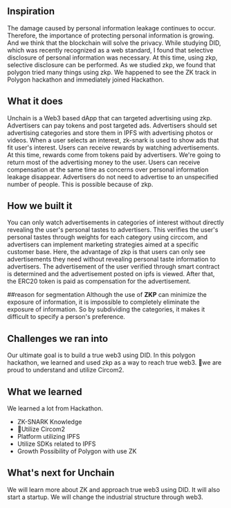## Inspiration
The damage caused by personal information leakage continues to occur. Therefore, the importance of protecting personal information is growing. And we think that the blockchain will solve the privacy. While studying DID, which was recently recognized as a web standard, I found that selective disclosure of personal information was necessary. At this time, using zkp, selective disclosure can be performed. As we studied zkp, we found that polygon tried many things using zkp. We happened to see the ZK track in Polygon hackathon and immediately joined Hackathon.

## What it does
Unchain is a Web3 based dApp that can targeted advertising  using zkp. Advertisers can pay tokens and post targeted ads. Advertisers should set advertising categories and store them in IPFS with advertising photos or videos. When a user selects an interest, zk-snark is used to show ads that fit user's interest. Users can receive rewards by watching advertisements. At this time, rewards come from tokens paid by advertisers. We're going to return most of the advertising money to the user. Users can receive compensation at the same time as concerns over personal information leakage disappear. Advertisers do not need to advertise to an unspecified number of people. This is possible because of zkp.

## How we built it
You can only watch advertisements in categories of interest without directly revealing the user's personal tastes to advertisers. This verifies the user's personal tastes through weights for each category using circcom, and advertisers can implement marketing strategies aimed at a specific customer base. Here, the advantage of zkp is that users can only see advertisements they need without revealing personal taste information to advertisers. The advertisement of the user verified through smart contract is determined and the advertisement posted on ipfs is viewed. After that, the ERC20 token is paid as compensation for the advertisement.

##reason for segmentation
Although the use of **ZKP** can minimize the exposure of information, it is impossible to completely eliminate the exposure of information. So by subdividing the categories, it makes it difficult to specify a person's preference.

## Challenges we ran into
Our ultimate goal is to build a true web3 using DID. In this polygon hackathon, we learned and used zkp as a way to reach true web3. we are proud to understand and utilize Circom2.

## What we learned
We learned a lot from Hackathon.
- ZK-SNARK Knowledge
- Utilize Circom2
- Platform utilizing IPFS
- Utilize SDKs related to IPFS
- Growth Possibility of Polygon with use ZK

## What's next for Unchain
We will learn more about ZK and approach true web3 using DID.
It will also start a startup. We will change the industrial structure through web3.
